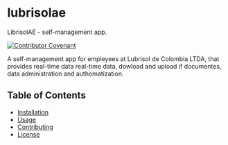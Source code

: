 # lubrisolae
LibrisolAE - self-management app.  

[![Contributor Covenant](https://img.shields.io/badge/Contributor%20Covenant-2.1-4baaaa.svg)](code_of_conduct.md)  

A self-management app for empleyees at Lubrisol de Colombia LTDA, that provides real-time data real-time data, dowload and upload if documentes, data administration and authomatization.
## Table of Contents
- [Installation](#installation)
- [Usage](#usage)
- [Contributing](#contributing)
- [License](#license)

